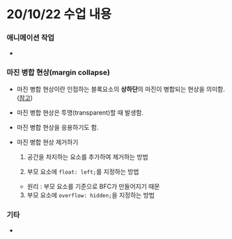 # 20/10/22 수업 내용
### 애니메이션 작업

- 

### 마진 병합 현상(margin collapse)

- 마진 병합 현상이란 인접하는 블록요소의 **상하단**의 마진이 병합되는 현상을 의미함. ([참고](https://velog.io/@ursr0706/%EB%A7%88%EC%A7%84margin))

- 마진 병합 현상은 투명(transparent)할 때 발생함.

- 마진 병합 현상을 응용하기도 함.

- 마진 병합 현상 제거하기

  1. 공간을 차지하는 요소를 추가하여 제거하는 방법

  2. 부모 요소에 `float: left;`를 지정하는 방법

    - 원리 : 부모 요소를 기준으로 BFC가 만들어지기 때문

  3. 부모 요소에 `overflow: hidden;`을 지정하는 방법

### 기타

- 